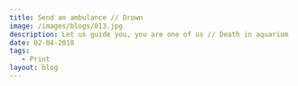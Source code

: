 ```yaml
---
title: Send an ambulance // Drown
image: /images/blogs/013.jpg
description: Let us guide you, you are one of us // Death in aquarium
date: 02-04-2018
tags:
   - Print
layout: blog    
---
```

